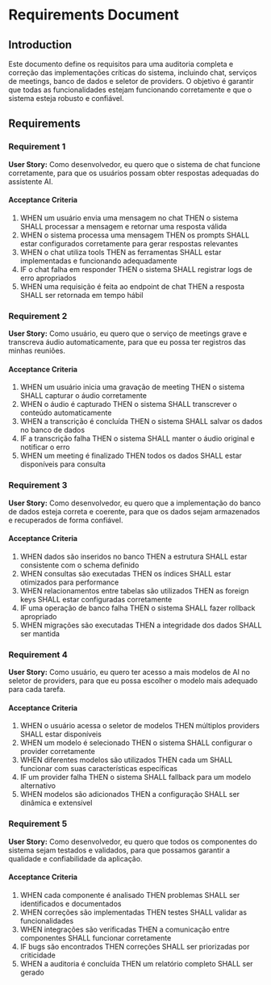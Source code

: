 # Requirements Document

## Introduction

Este documento define os requisitos para uma auditoria completa e correção das implementações críticas do sistema, incluindo chat, serviços de meetings, banco de dados e seletor de providers. O objetivo é garantir que todas as funcionalidades estejam funcionando corretamente e que o sistema esteja robusto e confiável.

## Requirements

### Requirement 1

**User Story:** Como desenvolvedor, eu quero que o sistema de chat funcione corretamente, para que os usuários possam obter respostas adequadas do assistente AI.

#### Acceptance Criteria

1. WHEN um usuário envia uma mensagem no chat THEN o sistema SHALL processar a mensagem e retornar uma resposta válida
2. WHEN o sistema processa uma mensagem THEN os prompts SHALL estar configurados corretamente para gerar respostas relevantes
3. WHEN o chat utiliza tools THEN as ferramentas SHALL estar implementadas e funcionando adequadamente
4. IF o chat falha em responder THEN o sistema SHALL registrar logs de erro apropriados
5. WHEN uma requisição é feita ao endpoint de chat THEN a resposta SHALL ser retornada em tempo hábil

### Requirement 2

**User Story:** Como usuário, eu quero que o serviço de meetings grave e transcreva áudio automaticamente, para que eu possa ter registros das minhas reuniões.

#### Acceptance Criteria

1. WHEN um usuário inicia uma gravação de meeting THEN o sistema SHALL capturar o áudio corretamente
2. WHEN o áudio é capturado THEN o sistema SHALL transcrever o conteúdo automaticamente
3. WHEN a transcrição é concluída THEN o sistema SHALL salvar os dados no banco de dados
4. IF a transcrição falha THEN o sistema SHALL manter o áudio original e notificar o erro
5. WHEN um meeting é finalizado THEN todos os dados SHALL estar disponíveis para consulta

### Requirement 3

**User Story:** Como desenvolvedor, eu quero que a implementação do banco de dados esteja correta e coerente, para que os dados sejam armazenados e recuperados de forma confiável.

#### Acceptance Criteria

1. WHEN dados são inseridos no banco THEN a estrutura SHALL estar consistente com o schema definido
2. WHEN consultas são executadas THEN os índices SHALL estar otimizados para performance
3. WHEN relacionamentos entre tabelas são utilizados THEN as foreign keys SHALL estar configuradas corretamente
4. IF uma operação de banco falha THEN o sistema SHALL fazer rollback apropriado
5. WHEN migrações são executadas THEN a integridade dos dados SHALL ser mantida

### Requirement 4

**User Story:** Como usuário, eu quero ter acesso a mais modelos de AI no seletor de providers, para que eu possa escolher o modelo mais adequado para cada tarefa.

#### Acceptance Criteria

1. WHEN o usuário acessa o seletor de modelos THEN múltiplos providers SHALL estar disponíveis
2. WHEN um modelo é selecionado THEN o sistema SHALL configurar o provider corretamente
3. WHEN diferentes modelos são utilizados THEN cada um SHALL funcionar com suas características específicas
4. IF um provider falha THEN o sistema SHALL fallback para um modelo alternativo
5. WHEN modelos são adicionados THEN a configuração SHALL ser dinâmica e extensível

### Requirement 5

**User Story:** Como desenvolvedor, eu quero que todos os componentes do sistema sejam testados e validados, para que possamos garantir a qualidade e confiabilidade da aplicação.

#### Acceptance Criteria

1. WHEN cada componente é analisado THEN problemas SHALL ser identificados e documentados
2. WHEN correções são implementadas THEN testes SHALL validar as funcionalidades
3. WHEN integrações são verificadas THEN a comunicação entre componentes SHALL funcionar corretamente
4. IF bugs são encontrados THEN correções SHALL ser priorizadas por criticidade
5. WHEN a auditoria é concluída THEN um relatório completo SHALL ser gerado